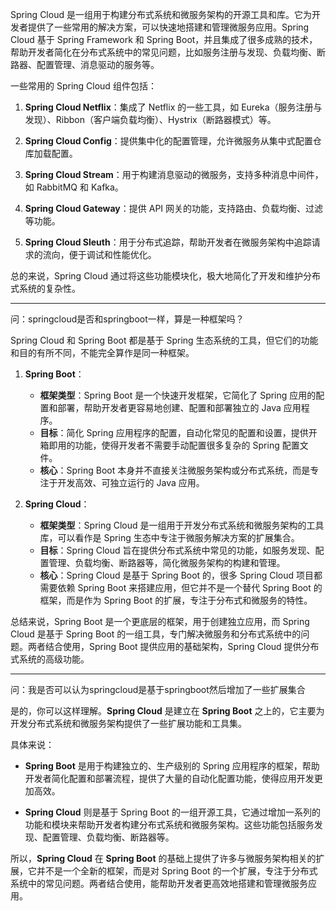 Spring Cloud 是一组用于构建分布式系统和微服务架构的开源工具和库。它为开发者提供了一些常用的解决方案，可以快速地搭建和管理微服务应用。Spring Cloud 基于 Spring Framework 和 Spring Boot，并且集成了很多成熟的技术，帮助开发者简化在分布式系统中的常见问题，比如服务注册与发现、负载均衡、断路器、配置管理、消息驱动的服务等。

一些常用的 Spring Cloud 组件包括：

1. **Spring Cloud Netflix**：集成了 Netflix 的一些工具，如 Eureka（服务注册与发现）、Ribbon（客户端负载均衡）、Hystrix（断路器模式）等。
    
2. **Spring Cloud Config**：提供集中化的配置管理，允许微服务从集中式配置仓库加载配置。
    
3. **Spring Cloud Stream**：用于构建消息驱动的微服务，支持多种消息中间件，如 RabbitMQ 和 Kafka。
    
4. **Spring Cloud Gateway**：提供 API 网关的功能，支持路由、负载均衡、过滤等功能。
    
5. **Spring Cloud Sleuth**：用于分布式追踪，帮助开发者在微服务架构中追踪请求的流向，便于调试和性能优化。
    

总的来说，Spring Cloud 通过将这些功能模块化，极大地简化了开发和维护分布式系统的复杂性。

---

问：springcloud是否和springboot一样，算是一种框架吗？

Spring Cloud 和 Spring Boot 都是基于 Spring 生态系统的工具，但它们的功能和目的有所不同，不能完全算作是同一种框架。

1. **Spring Boot**：
    
    - **框架类型**：Spring Boot 是一个快速开发框架，它简化了 Spring 应用的配置和部署，帮助开发者更容易地创建、配置和部署独立的 Java 应用程序。
    - **目标**：简化 Spring 应用程序的配置，自动化常见的配置和设置，提供开箱即用的功能，使得开发者不需要手动配置很多复杂的 Spring 配置文件。
    - **核心**：Spring Boot 本身并不直接关注微服务架构或分布式系统，而是专注于开发高效、可独立运行的 Java 应用。
2. **Spring Cloud**：
    
    - **框架类型**：Spring Cloud 是一组用于开发分布式系统和微服务架构的工具库，可以看作是 Spring 生态中专注于微服务解决方案的扩展集合。
    - **目标**：Spring Cloud 旨在提供分布式系统中常见的功能，如服务发现、配置管理、负载均衡、断路器等，简化微服务架构的构建和管理。
    - **核心**：Spring Cloud 是基于 Spring Boot 的，很多 Spring Cloud 项目都需要依赖 Spring Boot 来搭建应用，但它并不是一个替代 Spring Boot 的框架，而是作为 Spring Boot 的扩展，专注于分布式和微服务的特性。

总结来说，Spring Boot 是一个更底层的框架，用于创建独立应用，而 Spring Cloud 是基于 Spring Boot 的一组工具，专门解决微服务和分布式系统中的问题。两者结合使用，Spring Boot 提供应用的基础架构，Spring Cloud 提供分布式系统的高级功能。

---

问：我是否可以认为springcloud是基于springboot然后增加了一些扩展集合

是的，你可以这样理解。**Spring Cloud** 是建立在 **Spring Boot** 之上的，它主要为开发分布式系统和微服务架构提供了一些扩展功能和工具集。

具体来说：

- **Spring Boot** 是用于构建独立的、生产级别的 Spring 应用程序的框架，帮助开发者简化配置和部署流程，提供了大量的自动化配置功能，使得应用开发更加高效。
    
- **Spring Cloud** 则是基于 Spring Boot 的一组开源工具，它通过增加一系列的功能和模块来帮助开发者构建分布式系统和微服务架构。这些功能包括服务发现、配置管理、负载均衡、断路器等。
    

所以，**Spring Cloud** 在 **Spring Boot** 的基础上提供了许多与微服务架构相关的扩展，它并不是一个全新的框架，而是对 Spring Boot 的一个扩展，专注于分布式系统中的常见问题。两者结合使用，能帮助开发者更高效地搭建和管理微服务应用。
